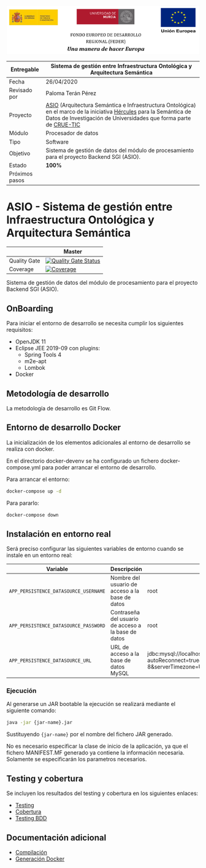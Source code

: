 ![](./images/logos_feder.png)



| Entregable     | Sistema de gestión entre Infraestructura Ontológica y Arquitectura Semántica |
| -------------- | ------------------------------------------------------------ |
| Fecha          | 26/04/2020                                                   |
| Revisado por   | Paloma Terán Pérez                                           |
| Proyecto       | [ASIO](https://www.um.es/web/hercules/proyectos/asio) (Arquitectura Semántica e Infraestructura Ontológica) en el marco de la iniciativa [Hércules](https://www.um.es/web/hercules/) para la Semántica de Datos de Investigación de Universidades que forma parte de [CRUE-TIC](https://www.crue.org/proyecto/hercules/) |
| Módulo         | Procesador de datos                                          |
| Tipo           | Software                                                     |
| Objetivo       | Sistema de gestión de datos del módulo de procesamiento para el proyecto Backend SGI (ASIO). |
| Estado         | **100%**                                                     |
| Próximos pasos |                                                              |

# ASIO - Sistema de gestión entre Infraestructura Ontológica y Arquitectura Semántica



|     | Master |
| --- | ------ |
| Quality Gate | [![Quality Gate Status](https://sonarcloud.io/api/project_badges/measure?project=HerculesCRUE_ib-api-exchange&metric=alert_status)](https://sonarcloud.io/dashboard?id=HerculesCRUE_ib-discovery) |
| Coverage | [![Coverage](https://sonarcloud.io/api/project_badges/measure?project=HerculesCRUE_ib-api-exchange&metric=coverage)](https://sonarcloud.io/dashboard?id=HerculesCRUE_ib-api-exchange) |

Sistema de gestión de datos del módulo de procesamiento para el proyecto Backend SGI (ASIO). 

## OnBoarding

Para iniciar el entorno de desarrollo se necesita cumplir los siguientes requisitos:

* OpenJDK 11
* Eclipse JEE 2019-09 con plugins:
  * Spring Tools 4
  * m2e-apt
  * Lombok
* Docker

## Metodología de desarrollo

La metodología de desarrollo es Git Flow.

## Entorno de desarrollo Docker

La inicialización de los elementos adicionales al entorno de desarrollo se realiza con docker. 

En el directorio docker-devenv se ha configurado un fichero docker-compose.yml para poder arrancar el entorno de desarrollo.

Para arrancar el entorno:

```bash
docker-compose up -d
```

Para pararlo:

```bash
docker-compose down
```

## Instalación en entorno real

Será preciso configurar las siguientes variables de entorno cuando se instale en un entorno real:

|Variable|Descripción|Valor por defecto|
|---|---|---|
|`APP_PERSISTENCE_DATASOURCE_USERNAME`|Nombre del usuario de acceso a la base de datos|root|
|`APP_PERSISTENCE_DATASOURCE_PASSWORD`|Contraseña del usuario de acceso a la base de datos|root|
|`APP_PERSISTENCE_DATASOURCE_URL`|URL de acceso a la base de datos MySQL|jdbc:mysql://localhost:3307/app?autoReconnect=true&useUnicode=true&characterEncoding=UTF-8&serverTimezone=UTC&createDatabaseIfNotExist=true|

### Ejecución

Al generarse un JAR bootable la ejecución se realizará mediante el siguiente comando:

```bash
java -jar {jar-name}.jar
```

Sustituyendo `{jar-name}` por el nombre del fichero JAR generado.

No es necesario especificar la clase de inicio de la aplicación, ya que el fichero MANIFEST.MF generado ya contiene la información necesaria. Solamente se especificarán los parametros necesarios.

## Testing y cobertura

Se incluyen los resultados del testing y cobertura en los siguientes enlaces:

* [Testing](https://reports.herculesasioizertis.desa.um.es/api-exchange/surefire/surefire-report.html)
* [Cobertura](https://sonarcloud.io/component_measures?id=HerculesCRUE_ib-api-exchange&metric=coverage&view=list)
* [Testing BDD](docs/testing.md)

##  Documentación adicional

* [Compilación](docs/build.md)
* [Generación Docker](docs/docker.md)
